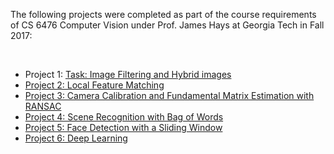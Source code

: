 <html lang="en">
<head>
  <meta charset="utf-8">
  <title>CV Projects</title>
</head>
<body>
  <p>The following projects were completed as part of the course requirements of CS 6476 Computer Vision under Prof. James Hays at Georgia Tech in Fall 2017:</p>
  <br>
  <ul style="list-style-type:disc">
    <li>Project 1: <a href="https://www.cc.gatech.edu/~hays/compvision2017/proj1">Task: Image Filtering and Hybrid images</a></li>
    <li><a href="https://www.cc.gatech.edu/~hays/compvision2017/proj2">Project 2: Local Feature Matching</a></li>
    <li><a href="https://www.cc.gatech.edu/~hays/compvision2017/proj3">Project 3: Camera Calibration and Fundamental Matrix Estimation with RANSAC</a></li>
    <li><a href="https://www.cc.gatech.edu/~hays/compvision2017/proj4">Project 4: Scene Recognition with Bag of Words</a></li>
    <li><a href="https://www.cc.gatech.edu/~hays/compvision2017/proj5">Project 5: Face Detection with a Sliding Window</a></li>
    <li><a href="https://www.cc.gatech.edu/~hays/compvision2017/proj6">Project 6: Deep Learning</a></li>
  </ul>
</body>
</html>
